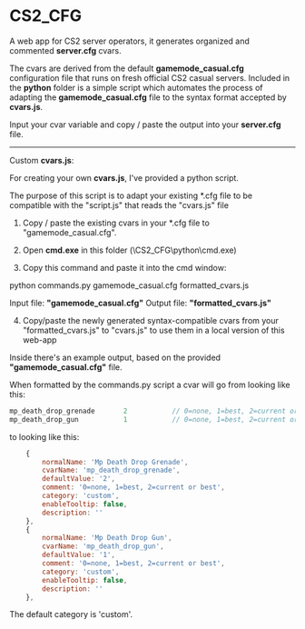 # CS2_CFG
A web app for CS2 server operators, it generates organized and commented **server.cfg** cvars.


The cvars are derived from the default **gamemode_casual.cfg** configuration file that runs on fresh official CS2 casual servers.
Included in the **python** folder is a simple script which automates the process of adapting the **gamemode_casual.cfg** file to the syntax format accepted by **cvars.js**.


Input your cvar variable and copy / paste the output into your **server.cfg** file.

----------------------------------------------------------------------------------
Custom **cvars.js**:

For creating your own **cvars.js**, I've provided a python script.

The purpose of this script is to adapt your existing *.cfg file to be compatible with the "script.js" that reads the "cvars.js" file

1. Copy / paste the existing cvars in your *.cfg file to "gamemode_casual.cfg".

2. Open **cmd.exe** in this folder (\CS2_CFG\python\cmd.exe)

3. Copy this command and paste it into the cmd window:

python commands.py gamemode_casual.cfg formatted_cvars.js

Input file: **"gamemode_casual.cfg"**
Output file: **"formatted_cvars.js"**

4. Copy/paste the newly generated syntax-compatible cvars from your "formatted_cvars.js" to "cvars.js" to use them in a local version of this web-app

Inside there's an example output, based on the provided **"gamemode_casual.cfg"** file.

When formatted by the commands.py script a cvar will go from looking like this:
```c
mp_death_drop_grenade       2			// 0=none, 1=best, 2=current or best
mp_death_drop_gun           1			// 0=none, 1=best, 2=current or best
```
to looking like this:
```js
    {
        normalName: 'Mp Death Drop Grenade',
        cvarName: 'mp_death_drop_grenade',
        defaultValue: '2',
        comment: '0=none, 1=best, 2=current or best',
        category: 'custom',
        enableTooltip: false,
        description: ''
    },
    {
        normalName: 'Mp Death Drop Gun',
        cvarName: 'mp_death_drop_gun',
        defaultValue: '1',
        comment: '0=none, 1=best, 2=current or best',
        category: 'custom',
        enableTooltip: false,
        description: ''
    },
```
The default category is 'custom'.
